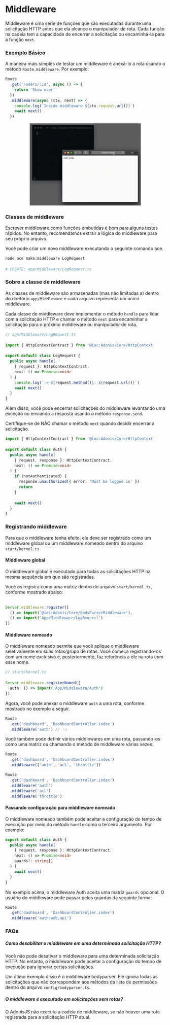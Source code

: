 # Middleware
Middleware é uma série de funções que são executadas durante uma solicitação HTTP antes que ela alcance o manipulador de rota. Cada função na 
cadeia tem a capacidade de encerrar a solicitação ou encaminhá-la para a função `next`.

### Exemplo Básico
A maneira mais simples de testar um middleware é anexá-lo à rota usando o método `Route.middleware`. Por exemplo:

```ts
Route
  .get('/users/:id', async () => {
    return 'Show user'
  })
  .middleware(async (ctx, next) => {
    console.log(`Inside middleware ${ctx.request.url()}`)
    await next()
  })
```

<p align="center">
  <img src="/assets/route-middleware.gif" width="350" />
</p>

### Classes de middleware
Escrever middleware como funções embutidas é bom para alguns testes rápidos. No entanto, recomendamos extrair a lógica do middleware 
para seu próprio arquivo.

Você pode criar um novo middleware executando o seguinte comando ace.

```bash
node ace make:middleware LogRequest

# CREATE: app/Middleware/LogRequest.ts
```

### Sobre a classe de middleware
As classes de middleware são armazenadas (mas não limitadas a) dentro do diretório `app/Middleware` e cada arquivo representa um único middleware.

Cada classe de middleware deve implementar o método `handle` para lidar com a solicitação HTTP e chamar o método `next` para encaminhar a solicitação 
para o próximo middleware ou manipulador de rota.

```ts
// app/Middleware/LogRequest.ts

import { HttpContextContract } from '@ioc:Adonis/Core/HttpContext'

export default class LogRequest {
  public async handle(
    { request }: HttpContextContract,
    next: () => Promise<void>
  ) {
    console.log(`-> ${request.method()}: ${request.url()}`)
    await next()
  }
}
```

Além disso, você pode encerrar solicitações do middleware levantando uma exceção ou enviando a resposta usando o método `response.send`.

Certifique-se de NÃO chamar o método `next` quando decidir encerrar a solicitação.

```ts
import { HttpContextContract } from '@ioc:Adonis/Core/HttpContext'

export default class Auth {
  public async handle(
    { request, response }: HttpContextContract,
    next: () => Promise<void>
  ) {
    if (notAuthenticated) {
      response.unauthorized({ error: 'Must be logged in' })
      return
    }

    await next()
  }
}
```

### Registrando middleware
Para que o middleware tenha efeito, ele deve ser registrado como um middleware global ou um middleware nomeado dentro 
do arquivo `start/kernel.ts`.

#### Middleware global
O middleware global é executado para todas as solicitações HTTP na mesma sequência em que são registradas.

Você os registra como uma matriz dentro do arquivo `start/kernel.ts`, conforme mostrado abaixo:

```ts

Server.middleware.register([
  () => import('@ioc:Adonis/Core/BodyParserMiddleware'),
  () => import('App/Middleware/LogRequest')
])
```

#### Middleware nomeado
O middleware nomeado permite que você aplique o middleware seletivamente em suas rotas/grupo de rotas. Você começa registrando-os 
com um nome exclusivo e, posteriormente, faz referência a ele na rota com esse nome.

```ts
// start/kernel.ts

Server.middleware.registerNamed({
  auth: () => import('App/Middleware/Auth')
})
```

Agora, você pode anexar o middleware `auth` a uma rota, conforme mostrado no exemplo a seguir.

```ts
Route
  .get('dashboard', 'DashboardController.index')
  .middleware('auth') // 👈
```

Você também pode definir vários middlewares em uma rota, passando-os como uma matriz ou chamando o método de middleware várias vezes.

```ts
Route
  .get('dashboard', 'DashboardController.index')
  .middleware(['auth', 'acl', 'throttle'])
```

```ts
Route
  .get('dashboard', 'DashboardController.index')
  .middleware('auth')
  .middleware('acl')
  .middleware('throttle')
```

#### Passando configuração para middleware nomeado
O middleware nomeado também pode aceitar a configuração do tempo de execução por meio do método `handle` como o terceiro argumento. Por exemplo:

```ts
export default class Auth {
  public async handle(
    { request, response }: HttpContextContract,
    next: () => Promise<void>
    guards?: string[]
  ) {
    await next()
  }
}
```

No exemplo acima, o middleware Auth aceita uma matriz `guards` opcional. O usuário do middleware pode passar pelos guardas da seguinte forma:

```ts
Route
  .get('dashboard', 'DashboardController.index')
  .middleware('auth:web,api')
```

### FAQs

##### Como desabilitar o middleware em uma determinada solicitação HTTP?
Você não pode desativar o middleware para uma determinada solicitação HTTP. No entanto, o middleware pode aceitar a 
configuração do tempo de execução para ignorar certas solicitações.

Um ótimo exemplo disso é o middleware bodyparser. Ele ignora todas as solicitações que não correspondem aos métodos da lista de 
permissões dentro do arquivo `config/bodyparser.ts`.

##### O middleware é executado em solicitações sem rotas?
O AdonisJS não executa a cadeia de middleware, se não houver uma rota registrada para a solicitação HTTP atual.
